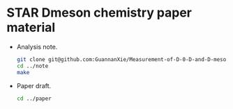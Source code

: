 # STAR Dmeson chemistry paper material

- Analysis note.  
    ```bash
    git clone git@github.com:GuannanXie/Measurement-of-D-0-D-and-D-meson-production-in-Au-Au-collisions-at-sqrt-s_-_-rm-NN-200-GeV.git
    cd ../note
    make
    ```

- Paper draft.  
    ```bash
    cd ../paper
    ```

